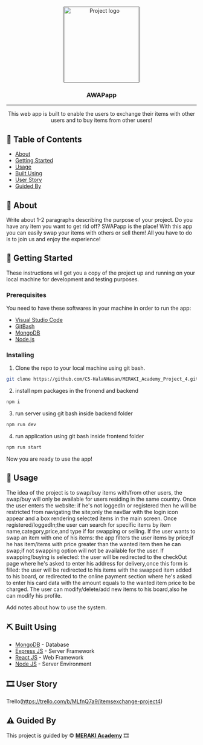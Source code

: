 <p align="center">
  <a href="" rel="noopener">
 <img width=200px height=200px src="https://i.imgur.com/6wj0hh6.jpg" alt="Project logo"></a>
</p>

<h3 align="center">AWAPapp</h3>

---

<p align="center"> This web app is built to enable the users to exchange their items with other users and to buy items from other users!
    <br> 
</p>

## 📝 Table of Contents

- [About](#about)
- [Getting Started](#getting_started)
- [Usage](#usage)
- [Built Using](#built_using)
- [User Story](#user_story)
- [Guided By](#guided_by)

## 🧐 About <a name = "about"></a>
Write about 1-2 paragraphs describing the purpose of your project.
Do you have any item you want to get rid off? SWAPapp is the place!
With this app you can easily swap your items with others or sell them!
All you have to do is to join us and enjoy the experience!


## 🏁 Getting Started <a name = "getting_started"></a>

These instructions will get you a copy of the project up and running on your local machine for development and testing purposes.

### Prerequisites

You need to have these softwares in your machine in order to run the app:
- [Visual Studio Code](#https://visualstudio.microsoft.com/)
- [GitBash](#https://gitforwindows.org/)
- [MongoDB](https://www.mongodb.com/)
- [Node.js](https://nodejs.org/en/)


### Installing

1. Clone the repo to your local machine using git bash.
```sh
git clone https://github.com/C5-HalaNHasan/MERAKI_Academy_Project_4.git
 ```

2. install npm packages in the fronend and backend
```sh
npm i
 ```

3. run server using git bash inside backend folder
```sh 
npm run dev
  ```

4. run application using git bash inside frontend folder
```sh
npm run start
 ```

Now you are ready to use the app!

## 🎈 Usage <a name="usage"></a>
The idea of the project is to swap/buy items with/from other users, the swap/buy will only be available for users residing in the same country.
Once the user enters the website: if he's not loggedIn or registered then he will be restricted from navigating the site;only the navBar with the login icon appear and a box rendering selected items in the main screen.
Once registered/loggedIn;the user can search for specific items by item name,category,price,and type if for swapping or selling.
If the user wants to swap an item with one of his items: the app filters the user items by price;if he has item/items with price greater than the wanted item then he can swap;if not swapping option will not be available for the user.
If swapping/buying is selected: the user will be redirected to the checkOut page where he's asked to enter his address for delivery,once this form is filled: the user will be redirected to his items with the swapped item added to his board, or redirected to the online payment section where he's asked to enter his card data with the amount equals to the wanted item price to be charged.
The user can modify/delete/add new items to his board,also he can modify his profile.


Add notes about how to use the system.

## ⛏️ Built Using <a name = "built_using"></a>

- [MongoDB](https://www.mongodb.com/) - Database
- [Express JS](https://expressjs.com/) - Server Framework
- [React JS](https://https://reactjs.org/) - Web Framework
- [Node JS](https://nodejs.org/en/) - Server Environment

## 🎞 User Story <a name = "user_story"></a>
Trello(https://trello.com/b/MLfnQ7a9/itemsexchange-project4)

## ⚠️ Guided By <a name = "guided_by"></a>

This project is guided by ©️ **[MERAKI Academy](https://www.meraki-academy.org)**
🎞
